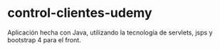 # control-clientes-udemy

Aplicación hecha con Java, utilizando la tecnología de servlets, jsps y bootstrap 4 para el front.
